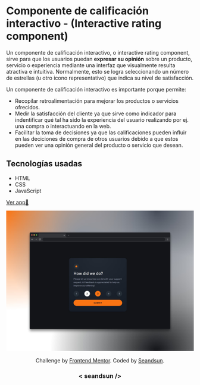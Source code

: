 # Componente de calificación interactivo - (Interactive rating component)

Un componente de calificación interactivo, o interactive rating component, sirve para que los usuarios puedan **expresar su opinión** sobre un producto, servicio o experiencia mediante una interfaz que visualmente resulta atractiva e intuitiva. Normalmente, esto se logra seleccionando un número de estrellas (u otro icono representativo) que indica su nivel de satisfacción. 

Un componente de calificación interactivo es importante porque permite:

- Recopilar retroalimentación para mejorar los productos o servicios ofrecidos.
- Medir la satisfacción del cliente ya que sirve como indicador para indentificar qué tal ha sido la experiencia del usuario realizando por ej. una compra o interactuando en la web.
- Facilitar la toma de decisiones ya que las calificaciones pueden influir en las deciciones de compra de otros usuarios debido a que estos pueden ver una opinión general del producto o servicio que desean.

## Tecnologías usadas

- HTML
- CSS
- JavaScript

[Ver app🔗](https://)

![interactive rating component img demo](./design/interactive-rating-component-img.jpg)

<div align="center">
  Challenge by <a href="https://www.frontendmentor.io?ref=challenge" target="_blank">Frontend Mentor</a>. 
  Coded by <a href="https://github.com/seandsun">Seandsun</a>.
</div>

 <h3 align="center">< seandsun /></h3>
